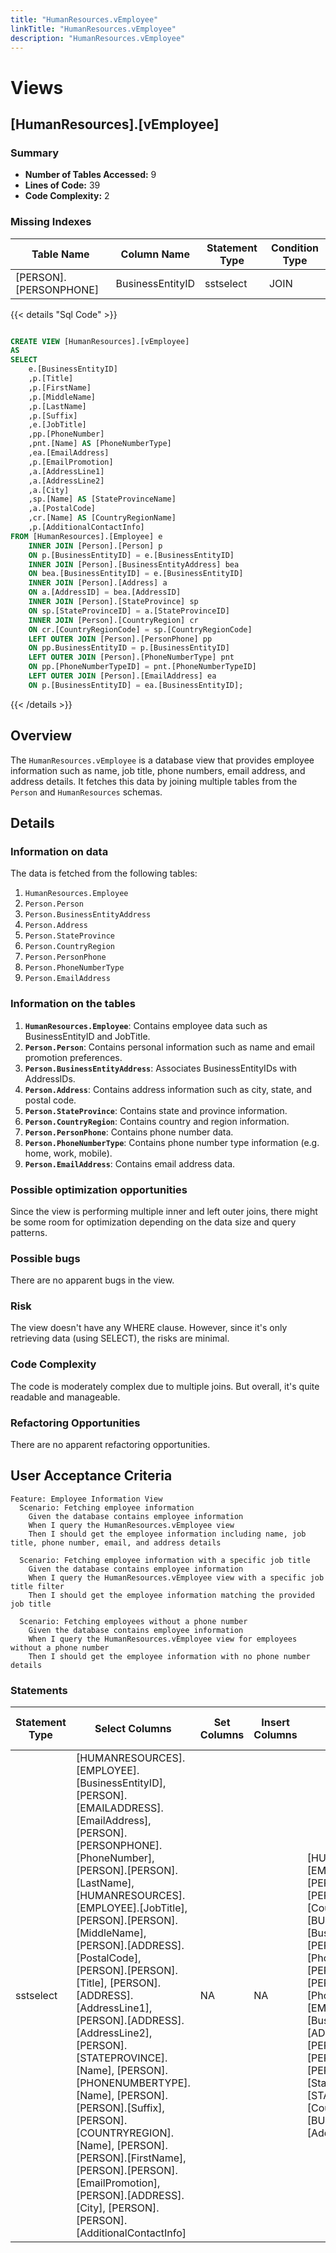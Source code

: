 ```yaml
---
title: "HumanResources.vEmployee"
linkTitle: "HumanResources.vEmployee"
description: "HumanResources.vEmployee"
---
```


# Views

## [HumanResources].[vEmployee]
### Summary


- **Number of Tables Accessed:** 9
- **Lines of Code:** 39
- **Code Complexity:** 2
### Missing Indexes

| Table Name | Column Name | Statement Type | Condition Type |
|---|---|---|---|
| [PERSON].[PERSONPHONE]| BusinessEntityID | sstselect | JOIN |



{{< details "Sql Code" >}}
```sql

CREATE VIEW [HumanResources].[vEmployee] 
AS 
SELECT 
    e.[BusinessEntityID]
    ,p.[Title]
    ,p.[FirstName]
    ,p.[MiddleName]
    ,p.[LastName]
    ,p.[Suffix]
    ,e.[JobTitle]  
    ,pp.[PhoneNumber]
    ,pnt.[Name] AS [PhoneNumberType]
    ,ea.[EmailAddress]
    ,p.[EmailPromotion]
    ,a.[AddressLine1]
    ,a.[AddressLine2]
    ,a.[City]
    ,sp.[Name] AS [StateProvinceName] 
    ,a.[PostalCode]
    ,cr.[Name] AS [CountryRegionName] 
    ,p.[AdditionalContactInfo]
FROM [HumanResources].[Employee] e
	INNER JOIN [Person].[Person] p
	ON p.[BusinessEntityID] = e.[BusinessEntityID]
    INNER JOIN [Person].[BusinessEntityAddress] bea 
    ON bea.[BusinessEntityID] = e.[BusinessEntityID] 
    INNER JOIN [Person].[Address] a 
    ON a.[AddressID] = bea.[AddressID]
    INNER JOIN [Person].[StateProvince] sp 
    ON sp.[StateProvinceID] = a.[StateProvinceID]
    INNER JOIN [Person].[CountryRegion] cr 
    ON cr.[CountryRegionCode] = sp.[CountryRegionCode]
    LEFT OUTER JOIN [Person].[PersonPhone] pp
    ON pp.BusinessEntityID = p.[BusinessEntityID]
    LEFT OUTER JOIN [Person].[PhoneNumberType] pnt
    ON pp.[PhoneNumberTypeID] = pnt.[PhoneNumberTypeID]
    LEFT OUTER JOIN [Person].[EmailAddress] ea
    ON p.[BusinessEntityID] = ea.[BusinessEntityID];

```
{{< /details >}}
## Overview
The `HumanResources.vEmployee` is a database view that provides employee information such as name, job title, phone numbers, email address, and address details. It fetches this data by joining multiple tables from the `Person` and `HumanResources` schemas.

## Details

### Information on data

The data is fetched from the following tables:

1. `HumanResources.Employee`
2. `Person.Person`
3. `Person.BusinessEntityAddress`
4. `Person.Address`
5. `Person.StateProvince`
6. `Person.CountryRegion`
7. `Person.PersonPhone`
8. `Person.PhoneNumberType`
9. `Person.EmailAddress`

### Information on the tables

1. **`HumanResources.Employee`**: Contains employee data such as BusinessEntityID and JobTitle.
2. **`Person.Person`**: Contains personal information such as name and email promotion preferences.
3. **`Person.BusinessEntityAddress`**: Associates BusinessEntityIDs with AddressIDs.
4. **`Person.Address`**: Contains address information such as city, state, and postal code.
5. **`Person.StateProvince`**: Contains state and province information.
6. **`Person.CountryRegion`**: Contains country and region information.
7. **`Person.PersonPhone`**: Contains phone number data.
8. **`Person.PhoneNumberType`**: Contains phone number type information (e.g. home, work, mobile).
9. **`Person.EmailAddress`**: Contains email address data.

### Possible optimization opportunities
Since the view is performing multiple inner and left outer joins, there might be some room for optimization depending on the data size and query patterns.

### Possible bugs
There are no apparent bugs in the view.

### Risk
The view doesn't have any WHERE clause. However, since it's only retrieving data (using SELECT), the risks are minimal.

### Code Complexity
The code is moderately complex due to multiple joins. But overall, it's quite readable and manageable. 

### Refactoring Opportunities
There are no apparent refactoring opportunities.

## User Acceptance Criteria

```
Feature: Employee Information View
  Scenario: Fetching employee information
    Given the database contains employee information
    When I query the HumanResources.vEmployee view
    Then I should get the employee information including name, job title, phone number, email, and address details

  Scenario: Fetching employee information with a specific job title
    Given the database contains employee information
    When I query the HumanResources.vEmployee view with a specific job title filter
    Then I should get the employee information matching the provided job title

  Scenario: Fetching employees without a phone number
    Given the database contains employee information
    When I query the HumanResources.vEmployee view for employees without a phone number
    Then I should get the employee information with no phone number details
```
### Statements

| Statement Type | Select Columns | Set Columns | Insert Columns | Joins Columns | Where Columns | Order By Columns | Group By Columns | Having Columns | Table Name |
|---|---|---|---|---|---|---|---|---|---|
| sstselect | [HUMANRESOURCES].[EMPLOYEE].[BusinessEntityID], [PERSON].[EMAILADDRESS].[EmailAddress], [PERSON].[PERSONPHONE].[PhoneNumber], [PERSON].[PERSON].[LastName], [HUMANRESOURCES].[EMPLOYEE].[JobTitle], [PERSON].[PERSON].[MiddleName], [PERSON].[ADDRESS].[PostalCode], [PERSON].[PERSON].[Title], [PERSON].[ADDRESS].[AddressLine1], [PERSON].[ADDRESS].[AddressLine2], [PERSON].[STATEPROVINCE].[Name], [PERSON].[PHONENUMBERTYPE].[Name], [PERSON].[PERSON].[Suffix], [PERSON].[COUNTRYREGION].[Name], [PERSON].[PERSON].[FirstName], [PERSON].[PERSON].[EmailPromotion], [PERSON].[ADDRESS].[City], [PERSON].[PERSON].[AdditionalContactInfo] | NA | NA | [HUMANRESOURCES].[EMPLOYEE].[BusinessEntityID], [PERSON].[ADDRESS].[AddressID], [PERSON].[COUNTRYREGION].[CountryRegionCode], [PERSON].[BUSINESSENTITYADDRESS].[BusinessEntityID], [PERSON].[PERSONPHONE].[PhoneNumberTypeID], [PERSON].[PERSON].[BusinessEntityID], [PERSON].[PHONENUMBERTYPE].[PhoneNumberTypeID], [PERSON].[EMAILADDRESS].[BusinessEntityID], [PERSON].[ADDRESS].[StateProvinceID], [PERSON].[PERSONPHONE].BusinessEntityID, [PERSON].[STATEPROVINCE].[StateProvinceID], [PERSON].[STATEPROVINCE].[CountryRegionCode], [PERSON].[BUSINESSENTITYADDRESS].[AddressID] |  |  |  |  | [HumanResources].[Employee], [Person].[CountryRegion], [Person].[BusinessEntityAddress], [Person].[Address], [Person].[StateProvince], [Person].[EmailAddress], [Person].[PhoneNumberType], [Person].[Person], [Person].[PersonPhone] |

